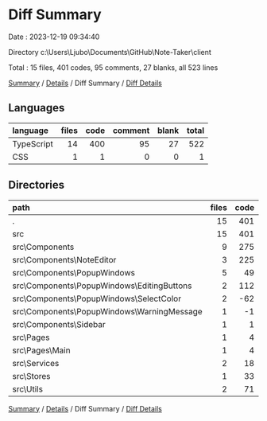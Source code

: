 # Diff Summary

Date : 2023-12-19 09:34:40

Directory c:\\Users\\Ljubo\\Documents\\GitHub\\Note-Taker\\client

Total : 15 files,  401 codes, 95 comments, 27 blanks, all 523 lines

[Summary](results.md) / [Details](details.md) / Diff Summary / [Diff Details](diff-details.md)

## Languages
| language | files | code | comment | blank | total |
| :--- | ---: | ---: | ---: | ---: | ---: |
| TypeScript | 14 | 400 | 95 | 27 | 522 |
| CSS | 1 | 1 | 0 | 0 | 1 |

## Directories
| path | files | code | comment | blank | total |
| :--- | ---: | ---: | ---: | ---: | ---: |
| . | 15 | 401 | 95 | 27 | 523 |
| src | 15 | 401 | 95 | 27 | 523 |
| src\\Components | 9 | 275 | 88 | 20 | 383 |
| src\\Components\\NoteEditor | 3 | 225 | 71 | 16 | 312 |
| src\\Components\\PopupWindows | 5 | 49 | 17 | 4 | 70 |
| src\\Components\\PopupWindows\\EditingButtons | 2 | 112 | 16 | 13 | 141 |
| src\\Components\\PopupWindows\\SelectColor | 2 | -62 | 0 | -9 | -71 |
| src\\Components\\PopupWindows\\WarningMessage | 1 | -1 | 1 | 0 | 0 |
| src\\Components\\Sidebar | 1 | 1 | 0 | 0 | 1 |
| src\\Pages | 1 | 4 | 1 | 0 | 5 |
| src\\Pages\\Main | 1 | 4 | 1 | 0 | 5 |
| src\\Services | 2 | 18 | 0 | 0 | 18 |
| src\\Stores | 1 | 33 | 0 | -1 | 32 |
| src\\Utils | 2 | 71 | 6 | 8 | 85 |

[Summary](results.md) / [Details](details.md) / Diff Summary / [Diff Details](diff-details.md)